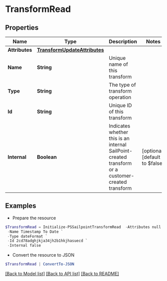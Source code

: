 # TransformRead
## Properties

Name | Type | Description | Notes
------------ | ------------- | ------------- | -------------
**Attributes** | [**TransformUpdateAttributes**](TransformUpdateAttributes.md) |  | 
**Name** | **String** | Unique name of this transform | 
**Type** | **String** | The type of transform operation | 
**Id** | **String** | Unique ID of this transform | 
**Internal** | **Boolean** | Indicates whether this is an internal SailPoint-created transform or a customer-created transform | [optional] [default to $false]

## Examples

- Prepare the resource
```powershell
$TransformRead = Initialize-PSSailpointTransformRead  -Attributes null `
 -Name Timestamp To Date `
 -Type dateFormat `
 -Id 2cd78adghjkja34jh2b1hkjhasuecd `
 -Internal false
```

- Convert the resource to JSON
```powershell
$TransformRead | ConvertTo-JSON
```

[[Back to Model list]](../README.md#documentation-for-models) [[Back to API list]](../README.md#documentation-for-api-endpoints) [[Back to README]](../README.md)

